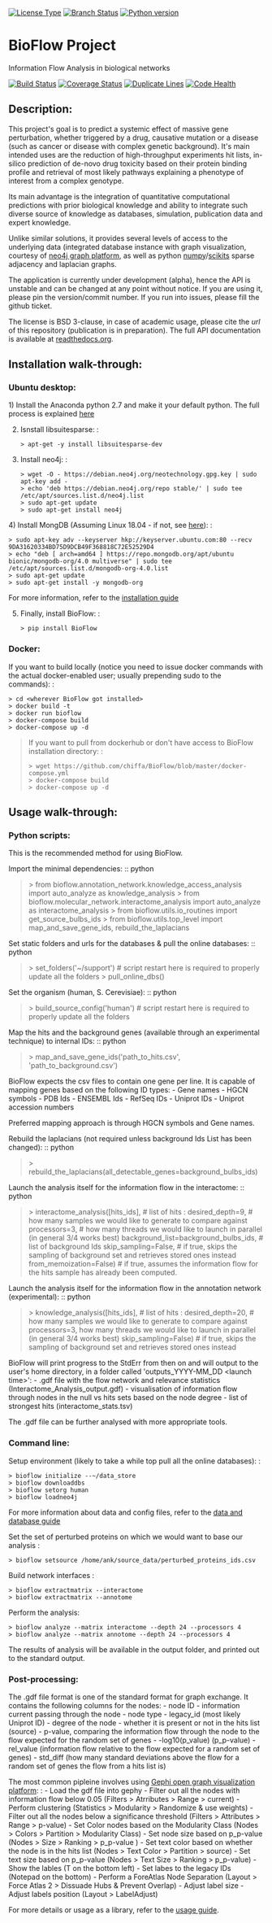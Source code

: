 [![License
Type](https://img.shields.io/badge/license-BSD3-blue.svg)](https://github.com/chiffa/BioFlow/blob/master/License-new_BSD.txt)
[![Branch
Status](https://img.shields.io/badge/status-alpha-red.svg)](https://www.python.org/downloads/release/python-2715/)
[![Python
version](https://img.shields.io/badge/python-2.7-blue.svg)](https://www.python.org/downloads/release/python-2715/)

BioFlow Project
===============

Information Flow Analysis in biological networks

[![Build
Status](https://travis-ci.org/chiffa/BioFlow.svg?branch=master)](https://travis-ci.org/chiffa/BioFlow)
[![Coverage
Status](https://coveralls.io/repos/chiffa/BioFlow/badge.svg?branch=master&service=github)](https://coveralls.io/github/chiffa/BioFlow?branch=master)
[![Duplicate
Lines](https://img.shields.io/badge/duplicate%20lines-11.45%25-yellowgreen.svg)](http://clonedigger.sourceforge.net/)
[![Code
Health](https://landscape.io/github/chiffa/BioFlow/master/landscape.svg?style=flat)](https://landscape.io/github/chiffa/BioFlow/master)

Description:
------------

This project's goal is to predict a systemic effect of massive gene
perturbation, whether triggered by a drug, causative mutation or a
disease (such as cancer or disease with complex genetic background).
It's main intended uses are the reduction of high-throughput experiments
hit lists, in-silico prediction of de-novo drug toxicity based on their
protein binding profile and retrieval of most likely pathways explaining
a phenotype of interest from a complex genotype.

Its main advantage is the integration of quantitative computational
predictions with prior biological knowledge and ability to integrate
such diverse source of knowledge as databases, simulation, publication
data and expert knowledge.

Unlike similar solutions, it provides several levels of access to the
underlying data (integrated database instance with graph visualization,
courtesy of [neo4j graph platform](https://neo4j.com/), as well as
python [numpy](http://www.numpy.org/)/[scikits](https://www.scipy.org/)
sparse adjacency and laplacian graphs.

The application is currently under development (alpha), hence the API is
unstable and can be changed at any point without notice. If you are
using it, please pin the version/commit number. If you run into issues,
please fill the github ticket.

The license is BSD 3-clause, in case of academic usage, please cite the
*url* of this repository (publication is in preparation). The full API
documentation is available at
[readthedocs.org](http://bioflow.readthedocs.org/en/latest/).

Installation walk-through:
--------------------------

### Ubuntu desktop:

​1) Install the Anaconda python 2.7 and make it your default python. The
full process is explained
[here](https://docs.anaconda.com/anaconda/install/linux/)

2)  Isnstall libsuitesparse: :

        > apt-get -y install libsuitesparse-dev

3)  Install neo4j: :

        > wget -O - https://debian.neo4j.org/neotechnology.gpg.key | sudo apt-key add -
        > echo 'deb https://debian.neo4j.org/repo stable/' | sudo tee /etc/apt/sources.list.d/neo4j.list
        > sudo apt-get update
        > sudo apt-get install neo4j

​4) Install MongDB (Assuming Linux 18.04 - if not, see
[here](https://docs.mongodb.com/manual/tutorial/install-mongodb-on-ubuntu/)):
:

    > sudo apt-key adv --keyserver hkp://keyserver.ubuntu.com:80 --recv 9DA31620334BD75D9DCB49F368818C72E52529D4
    > echo "deb [ arch=amd64 ] https://repo.mongodb.org/apt/ubuntu bionic/mongodb-org/4.0 multiverse" | sudo tee /etc/apt/sources.list.d/mongodb-org-4.0.list
    > sudo apt-get update
    > sudo apt-get install -y mongodb-org

For more information, refer to the [installation
guide](http://bioflow.readthedocs.org/en/latest/guide.html#installation-and-requirements)

5)  Finally, install BioFlow: :

        > pip install BioFlow

### Docker:

If you want to build locally (notice you need to issue docker commands
with the actual docker-enabled user; usually prepending sudo to the
commands): :

    > cd <wherever BioFlow got installed>
    > docker build -t
    > docker run bioflow
    > docker-compose build
    > docker-compose up -d

> If you want to pull from dockerhub or don't have access to BioFlow
> installation directory: :
>
>     > wget https://github.com/chiffa/BioFlow/blob/master/docker-compose.yml
>     > docker-compose build
>     > docker-compose up -d

Usage walk-through:
-------------------

### Python scripts:

This is the recommended method for using BioFlow.

Import the minimal dependencies: :: python

> \> from bioflow.annotation\_network.knowledge\_access\_analysis import
> auto\_analyze as knowledge\_analysis \> from
> bioflow.molecular\_network.interactome\_analysis import auto\_analyze
> as interactome\_analysis \> from bioflow.utils.io\_routines import
> get\_source\_bulbs\_ids \> from bioflow.utils.top\_level import
> map\_and\_save\_gene\_ids, rebuild\_the\_laplacians

Set static folders and urls for the databases & pull the online
databases: :: python

> \> set\_folders('\~/support') \# script restart here is required to
> properly update all the folders \> pull\_online\_dbs()

Set the organism (human, S. Cerevisiae): :: python

> \> build\_source\_config('human') \# script restart here is required
> to properly update all the folders

Map the hits and the background genes (available through an experimental
technique) to internal IDs: :: python

> \> map\_and\_save\_gene\_ids('path\_to\_hits.csv',
> 'path\_to\_background.csv')

BioFlow expects the csv files to contain one gene per line. It is
capable of mapping genes based on the following ID types: - Gene names -
HGCN symbols - PDB Ids - ENSEMBL Ids - RefSeq IDs - Uniprot IDs -
Uniprot accession numbers

Preferred mapping approach is through HGCN symbols and Gene names.

Rebuild the laplacians (not required unless background Ids List has been
changed): :: python

> \>
> rebuild\_the\_laplacians(all\_detectable\_genes=background\_bulbs\_ids)

Launch the analysis itself for the information flow in the interactome:
:: python

> \> interactome\_analysis([hits\_ids], \# list of hits
> :   desired\_depth=9, \# how many samples we would like to generate to
>     compare against processors=3, \# how many threads we would like to
>     launch in parallel (in general 3/4 works best)
>     background\_list=background\_bulbs\_ids, \# list of background Ids
>     skip\_sampling=False, \# if true, skips the sampling of background
>     set and retrieves stored ones instead from\_memoization=False) \#
>     if true, assumes the information flow for the hits sample has
>     already been computed.
>
Launch the analysis itself for the information flow in the annotation
network (experimental): :: python

> \> knowledge\_analysis([hits\_ids], \# list of hits
> :   desired\_depth=20, \# how many samples we would like to generate
>     to compare against processors=3, how many threads we would like to
>     launch in parallel (in general 3/4 works best)
>     skip\_sampling=False) \# if true, skips the sampling of background
>     set and retrieves stored ones instead
>
BioFlow will print progress to the StdErr from then on and will output
to the user's home directory, in a folder called 'outputs\_YYYY-MM\_DD
\<launch time\>': - .gdf file with the flow network and relevance
statistics (Interactome\_Analysis\_output.gdf) - visualisation of
information flow through nodes in the null vs hits sets based on the
node degree - list of strongest hits (interactome\_stats.tsv)

The .gdf file can be further analysed with more appropriate tools.

### Command line:

Setup environment (likely to take a while top pull all the online
databases): :

    > bioflow initialize --~/data_store
    > bioflow downloaddbs
    > bioflow setorg human
    > bioflow loadneo4j

For more information about data and config files, refer to the [data and
database
guide](http://bioflow.readthedocs.org/en/latest/guide.html#data-and-databases-setup)

Set the set of perturbed proteins on which we would want to base our
analysis :

    > bioflow setsource /home/ank/source_data/perturbed_proteins_ids.csv

Build network interfaces :

    > bioflow extractmatrix --interactome
    > bioflow extractmatrix --annotome

Perform the analysis:

    > bioflow analyze --matrix interactome --depth 24 --processors 4
    > bioflow analyze --matrix annotome --depth 24 --processors 4

The results of analysis will be available in the output folder, and
printed out to the standard output.

### Post-processing:

The .gdf file format is one of the standard format for graph exchange.
It contains the following columns for the nodes: - node ID - information
current passing through the node - node type - legacy\_id (most likely
Uniprot ID) - degree of the node - whether it is present or not in the
hits list (source) - p-value, comparing the information flow through the
node to the flow expected for the random set of genes - -log10(p\_value)
(p\_p-value) - rel\_value (information flow relative to the flow
expected for a random set of genes) - std\_diff (how many standard
deviations above the flow for a random set of genes the flow from a hits
list is)

The most common pipleine involves using [Gephi open graph visualization platform](https://gephi.org/):
:   -   Load the gdf file into gephy
    -   Filter out all the nodes with information flow below 0.05
        (Filters \> Atrributes \> Range \> current)
    -   Perform clustering (Statistics \> Modularity \> Randomize & use
        weights)
    -   Filter out all the nodes below a significance threshold (Filters
        \> Attributes \> Range \> p-value)
    -   Set Color nodes based on the Modularity Class (Nodes \> Colors
        \> Partition \> Modularity Class)
    -   Set node size based on p\_p-value (Nodes \> Size \> Ranking \>
        p\_p-value )
    -   Set text color based on whether the node is in the hits list
        (Nodes \> Text Color \> Partition \> source)
    -   Set text size based on p\_p-value (Nodes \> Text Size \> Ranking
        \> p\_p-value)
    -   Show the lables (T on the bottom left)
    -   Set labes to the legacy IDs (Notepad on the bottom)
    -   Perform a ForeAtlas Node Separation (Layout \> Force Atlas 2 \>
        Dissuade Hubs & Prevent Overlap)
    -   Adjust label size
    -   Adjust labels position (Layout \> LabelAdjust)

For more details or usage as a library, refer to the [usage
guide](http://bioflow.readthedocs.org/en/latest/guide.html#basic-usage).
